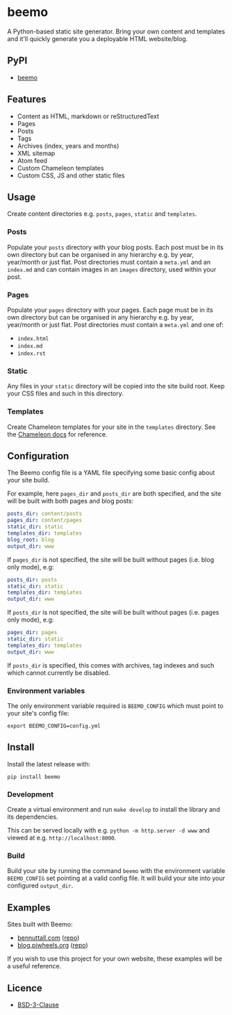 # beemo

A Python-based static site generator. Bring your own content and templates and it'll quickly
generate you a deployable HTML website/blog.

## PyPI

- [beemo](https://pypi.org/project/beemo/)

## Features

- Content as HTML, markdown or reStructuredText
- Pages
- Posts
- Tags
- Archives (index, years and months)
- XML sitemap
- Atom feed
- Custom Chameleon templates
- Custom CSS, JS and other static files

## Usage

Create content directories e.g. `posts`, `pages`, `static` and `templates`.

### Posts

Populate your `posts` directory with your blog posts. Each post must be in its own directory but can
be organised in any hierarchy e.g. by year, year/month or just flat. Post directories must contain a
`meta.yml` and an `index.md` and can contain images in an `images` directory, used within your post.

### Pages

Populate your `pages` directory with your pages. Each page must be in its own directory but can
be organised in any hierarchy e.g. by year, year/month or just flat. Post directories must contain a
`meta.yml` and one of:

- `index.html`
- `index.md`
- `index.rst`

### Static

Any files in your `static` directory will be copied into the site build root. Keep your CSS files
and such in this directory.

### Templates

Create Chameleon templates for your site in the `templates` directory. See the [Chameleon
docs](https://chameleon.readthedocs.io/en/latest/) for reference.

## Configuration

The Beemo config file is a YAML file specifying some basic config about your site build.

For example, here `pages_dir` and `posts_dir` are both specified, and the site will be built with
both pages and blog posts:

```yml
posts_dir: content/posts
pages_dir: content/pages
static_dir: static
templates_dir: templates
blog_root: blog
output_dir: www
```

If `pages_dir` is not specified, the site will be built without pages (i.e. blog only mode), e.g:

```yml
posts_dir: posts
static_dir: static
templates_dir: templates
output_dir: www
```

If `posts_dir` is not specified, the site will be built without pages (i.e. pages only mode), e.g:

```yml
pages_dir: pages
static_dir: static
templates_dir: templates
output_dir: www
```

If `posts_dir` is specified, this comes with archives, tag indexes and such which cannot currently
be disabled.

### Environment variables

The only environment variable required is `BEEMO_CONFIG` which must point to your site's config
file:

```
export BEEMO_CONFIG=config.yml
```

## Install

Install the latest release with:

```
pip install beemo
```

### Development

Create a virtual environment and run `make develop` to install the library and its dependencies.

This can be served locally with e.g. `python -m http.server -d www` and viewed at e.g.
`http://localhost:8000`.

### Build

Build your site by running the command `beemo` with the environment variable `BEEMO_CONFIG` set
pointing at a valid config file. It will build your site into your configured `output_dir`.

## Examples

Sites built with Beemo:

- [bennuttall.com](https://bennuttall.com) ([repo](https://github.com/bennuttall/web-content))
- [blog.piwheels.org](https://blog.piwheels.org) ([repo](https://github.com/piwheels/blog))

If you wish to use this project for your own website, these examples will be a useful reference.

## Licence

- [BSD-3-Clause](LICENSE.txt)